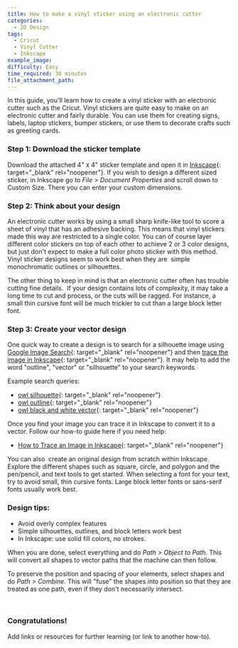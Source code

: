 ```yaml
---
title: How to make a vinyl sticker using an electronic cutter
categories:
  - 2D Design
tags:
  - Cricut
  - Vinyl Cutter
  - Inkscape
example_image:
difficulty: Easy
time_required: 30 minutes
file_attachment_path:
---
```


In this guide, you'll learn how to create a vinyl sticker with an electronic cutter such as the Cricut. Vinyl stickers are quite easy to make on an electronic cutter and fairly durable. You can use them for creating signs, labels, laptop stickers, bumper stickers, or use them to decorate crafts such as greeting cards.

### Step 1: Download the sticker template

Download the attached 4" x 4" sticker template and open it in [Inkscape](http://www.inkscape.org){: target="_blank" rel="noopener"}. If you wish to design a different sized sticker, in Inkscape go to *File &gt; Document Properties* and scroll down to Custom Size. There you can enter your custom dimensions.

### Step 2: Think about your design

An electronic cutter works by using a small sharp knife-like tool to score a sheet of vinyl that has an adhesive backing. This means that vinyl stickers made this way are restricted to a single color. You can of course layer different color stickers on top of each other to achieve 2 or 3 color designs, but just don't expect to make a full color photo sticker with this method. Vinyl sticker designs seem to work best when they are&nbsp; simple monochromatic outlines or silhouettes.

The other thing to keep in mind is that an electronic cutter often has trouble cutting fine details.&nbsp; If your design contains lots of complexity, it may take a long time to cut and process, or the cuts will be ragged. For instance, a small thin cursive font will be much trickier to cut than a large block letter font.

### Step 3: Create your vector design

One quick way to create a design is to search for a silhouette image using [Google Image Search](http://images.google.com){: target="_blank" rel="noopener"} and then [trace the image in Inkscape](https://cplmakerlab.github.io/guide/how-to-trace-an-image-in-inkscape/){: target="_blank" rel="noopener"}. It may help to add the word "outline", "vector" or "silhouette" to your search keywords.

Example search queries:

* [owl silhouette](https://www.google.com/search?tbm=isch&amp;source=hp&amp;biw=1280&amp;bih=703&amp;ei=c9kuYMuYLIyUsgXty5Ao&amp;q=owl+silhouette&amp;oq=owl+silh&amp;gs_lcp=CgNpbWcQAxgAMgUIABCxAzICCAAyAggAMgIIADICCAAyAggAMgIIADICCAAyAggAMgIIADoICAAQsQMQgwFQ5gtYuhpgiiJoAHAAeAGAAZgCiAHPCZIBBTAuNy4xmAEAoAEBqgELZ3dzLXdpei1pbWc&amp;sclient=img){: target="_blank" rel="noopener"}
* [owl outline](https://www.google.com/search?q=owl+outline&amp;tbm=isch&amp;ved=2ahUKEwi0g7aDrvTuAhURkawKHc_OD8gQ2-cCegQIABAA&amp;oq=owl+outline&amp;gs_lcp=CgNpbWcQAzIFCAAQsQMyBAgAEEMyBAgAEEMyAggAMgIIADICCAAyAggAMgIIADICCAAyAggAOgcIABCxAxBDUKsgWPMpYPYsaABwAHgAgAHXAogB8AuSAQcwLjguMC4xmAEAoAEBqgELZ3dzLXdpei1pbWfAAQE&amp;sclient=img&amp;ei=o9kuYPSlOJGisgXPnb_ADA&amp;bih=703&amp;biw=1280){: target="_blank" rel="noopener"}
* [owl black and white vector](https://www.google.com/search?q=owl+black+and+white+vector&amp;tbm=isch&amp;ved=2ahUKEwichI6ervTuAhVNcqwKHZr2BnEQ2-cCegQIABAA&amp;oq=owl+black+and+white+vector&amp;gs_lcp=CgNpbWcQA1AAWABgntsBaABwAHgAgAEAiAEAkgEAmAEAqgELZ3dzLXdpei1pbWc&amp;sclient=img&amp;ei=29kuYNyqNs3ksQWa7ZuIBw&amp;bih=703&amp;biw=1280){: target="_blank" rel="noopener"}

Once you find your image you can trace it in Inkscape to convert it to a vector. Follow our how-to guide here if you need help:

* [How to Trace an Image in Inkscape](https://cplmakerlab.github.io/guide/how-to-trace-an-image-in-inkscape/){: target="_blank" rel="noopener"}

You can also&nbsp; create an original design from scratch within Inkscape. Explore the different shapes such as square, circle, and polygon and the pen/pencil, and text tools to get started. When selecting a font for your text, try to avoid small, thin cursive fonts. Large block letter fonts or sans-serif fonts usually work best.

### Design tips:

* Avoid overly complex features
* Simple silhouettes, outlines, and block letters work best
* In Inkscape: use solid fill colors, no strokes.

When you are done, select everything and do *Path &gt; Object to Path*. This will convert all shapes to vector paths that the machine can then follow.

To preserve the position and spacing of your elements, select shapes and do *Path &gt; Combine*. This will "fuse" the shapes into position so that they are treated as one path, even if they don't necessarily intersect.

&nbsp;

### Congratulations\!

Add links or resources for further learning (or link to another how-to).
